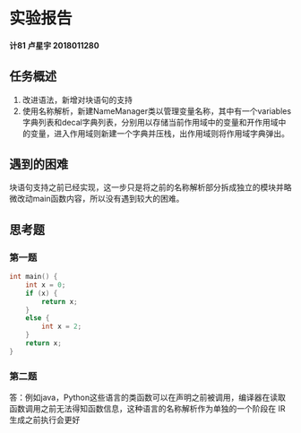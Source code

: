 # 实验报告

#### 计81 卢星宇 2018011280

## 任务概述

1. 改进语法，新增对块语句的支持
2. 使用名称解析，新建NameManager类以管理变量名称，其中有一个variables字典列表和decal字典列表，分别用以存储当前作用域中的变量和开作用域中的变量，进入作用域则新建一个字典并压栈，出作用域则将作用域字典弹出。



## 遇到的困难

块语句支持之前已经实现，这一步只是将之前的名称解析部分拆成独立的模块并略微改动main函数内容，所以没有遇到较大的困难。



## 思考题

### 第一题

```c
int main() {
 	int x = 0;
 	if (x) {
     	return x;
 	}
    else {
     	int x = 2;
 	}
 	return x;
}
```

### 第二题

答：例如java，Python这些语言的类函数可以在声明之前被调用，编译器在读取函数调用之前无法得知函数信息，这种语言的名称解析作为单独的一个阶段在 IR 生成之前执行会更好